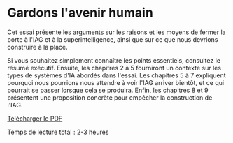 # Gardons l'avenir humain

Cet essai présente les arguments sur les raisons et les moyens de fermer la porte à l'IAG et à la superintelligence, ainsi que sur ce que nous devrions construire à la place.

Si vous souhaitez simplement connaître les points essentiels, consultez le résumé exécutif. Ensuite, les chapitres 2 à 5 fourniront un contexte sur les types de systèmes d'IA abordés dans l'essai. Les chapitres 5 à 7 expliquent pourquoi nous pourrions nous attendre à voir l'IAG arriver bientôt, et ce qui pourrait se passer lorsque cela se produira. Enfin, les chapitres 8 et 9 présentent une proposition concrète pour empêcher la construction de l'IAG.

[Télécharger le PDF](https://keepthefuturehuman.ai/wp-content/uploads/2025/03/Keep_the_Future_Human__AnthonyAguirre__5March2025.pdf)

Temps de lecture total : 2-3 heures